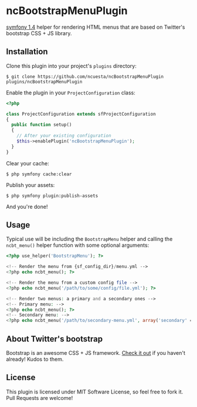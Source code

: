 # ncBootstrapMenuPlugin

[symfony 1.4](http://symfony-project.com/) helper for rendering HTML menus that are based on Twitter's bootstrap CSS + JS library.


## Installation

Clone this plugin into your project's `plugins` directory:

    $ git clone https://github.com/ncuesta/ncBootstrapMenuPlugin plugins/ncBootstrapMenuPlugin

Enable the plugin in your `ProjectConfiguration` class:

```php
<?php

class ProjectConfiguration extends sfProjectConfiguration
{
  public function setup()
  {
    // After your existing configuration
    $this->enablePlugin('ncBootstrapMenuPlugin');
  }
}
```

Clear your cache:

    $ php symfony cache:clear

Publish your assets:

    $ php symfony plugin:publish-assets

And you're done!


## Usage

Typical use will be including the `BootstrapMenu` helper and calling the `ncbt_menu()` helper function with some optional arguments:

```php
<?php use_helper('BootstrapMenu'); ?>

<!-- Render the menu from {sf_config_dir}/menu.yml -->
<?php echo ncbt_menu(); ?>

<!-- Render the menu from a custom config file -->
<?php echo ncbt_menu('/path/to/some/config/file.yml'); ?>

<!-- Render two menus: a primary and a secondary ones -->
<!-- Primary menu: -->
<?php echo ncbt_menu(); ?>
<!-- Secondary menu: -->
<?php echo ncbt_menu('/path/to/secondary-menu.yml', array('secondary' => true)); ?>
```


## About Twitter's bootstrap

Bootstrap is an awesome CSS + JS framework. [Check it out](http://twitter.github.com/bootstrap/javascript.html#dropdown) if you haven't already! Kudos to them.


## License

This plugin is licensed under MIT Software License, so feel free to fork it. Pull Requests are welcome!